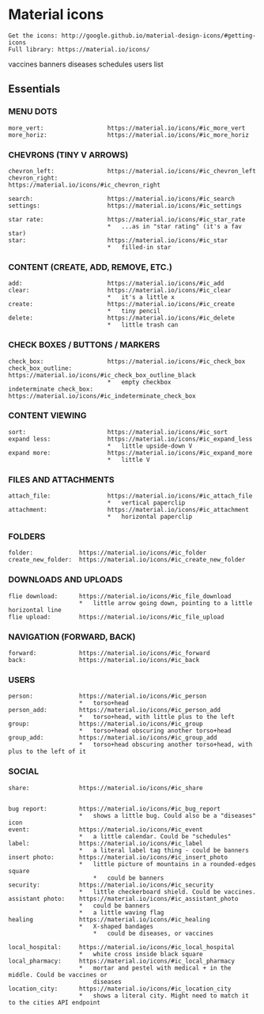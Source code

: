 Material icons
==============

    Get the icons: http://google.github.io/material-design-icons/#getting-icons
    Full library: https://material.io/icons/

vaccines
banners
diseases
schedules
users list

Essentials
----------
### MENU DOTS
    more_vert:                  https://material.io/icons/#ic_more_vert
    more_horiz:                 https://material.io/icons/#ic_more_horiz

### CHEVRONS (TINY V ARROWS)
    chevron_left:               https://material.io/icons/#ic_chevron_left
    chevron_right:              https://material.io/icons/#ic_chevron_right

    search:                     https://material.io/icons/#ic_search
    settings:                   https://material.io/icons/#ic_settings

    star rate:                  https://material.io/icons/#ic_star_rate
                                *   ...as in "star rating" (it's a fav star)
    star:                       https://material.io/icons/#ic_star
                                *   filled-in star

### CONTENT (CREATE, ADD, REMOVE, ETC.)
    add:                        https://material.io/icons/#ic_add
    clear:                      https://material.io/icons/#ic_clear
                                *   it's a little x
    create:                     https://material.io/icons/#ic_create
                                *   tiny pencil
    delete:                     https://material.io/icons/#ic_delete
                                *   little trash can

### CHECK BOXES / BUTTONS / MARKERS
    check_box:                  https://material.io/icons/#ic_check_box
    check_box_outline:          https://material.io/icons/#ic_check_box_outline_black
                                *   empty checkbox
    indeterminate check_box:    https://material.io/icons/#ic_indeterminate_check_box


### CONTENT VIEWING
    sort:                       https://material.io/icons/#ic_sort
    expand less:                https://material.io/icons/#ic_expand_less
                                *   little upside-down V
    expand more:                https://material.io/icons/#ic_expand_more
                                *   little V

### FILES AND ATTACHMENTS
    attach_file:                https://material.io/icons/#ic_attach_file
                                *   vertical paperclip
    attachment:                 https://material.io/icons/#ic_attachment
                                *   horizontal paperclip

### FOLDERS
    folder:             https://material.io/icons/#ic_folder
    create_new_folder:  https://material.io/icons/#ic_create_new_folder

### DOWNLOADS AND UPLOADS
    flie download:      https://material.io/icons/#ic_file_download
                        *   little arrow going down, pointing to a little horizontal line
    flie upload:        https://material.io/icons/#ic_file_upload

### NAVIGATION (FORWARD, BACK)
    forward:            https://material.io/icons/#ic_forward
    back:               https://material.io/icons/#ic_back

### USERS
    person:             https://material.io/icons/#ic_person
                        *   torso+head
    person_add:         https://material.io/icons/#ic_person_add
                        *   torso+head, with little plus to the left
    group:              https://material.io/icons/#ic_group
                        *   torso+head obscuring another torso+head
    group_add:          https://material.io/icons/#ic_group_add
                        *   torso+head obscuring another torso+head, with plus to the left of it

### SOCIAL
    share:              https://material.io/icons/#ic_share


    bug report:         https://material.io/icons/#ic_bug_report
                        *   shows a little bug. Could also be a "diseases" icon
    event:              https://material.io/icons/#ic_event
                        *   a little calendar. Could be "schedules"
    label:              https://material.io/icons/#ic_label
                        *   a literal label tag thing - could be banners
    insert photo:       https://material.io/icons/#ic_insert_photo
                        *   little picture of mountains in a rounded-edges square
                            *   could be banners
    security:           https://material.io/icons/#ic_security
                        *   little checkerboard shield. Could be vaccines.
    assistant photo:    https://material.io/icons/#ic_assistant_photo
                        *   could be banners
                        *   a little waving flag
    healing             https://material.io/icons/#ic_healing
                        *   X-shaped bandages
                            *   could be diseases, or vaccines

    local_hospital:     https://material.io/icons/#ic_local_hospital
                        *   white cross inside black square
    local_pharmacy:     https://material.io/icons/#ic_local_pharmacy
                        *   mortar and pestel with medical + in the middle. Could be vaccines or
                            diseases
    location_city:      https://material.io/icons/#ic_location_city
                        *   shows a literal city. Might need to match it to the cities API endpoint
